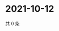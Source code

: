 # 2021-10-12

共 0 条

<!-- BEGIN WEIBO -->
<!-- 最后更新时间 Tue Oct 12 2021 23:12:38 GMT+0800 (China Standard Time) -->

<!-- END WEIBO -->
